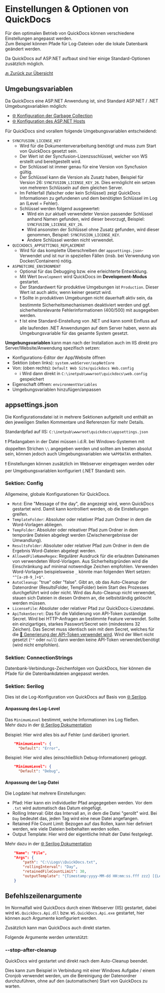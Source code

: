 # Einstellungen & Optionen von QuickDocs

Für den optimalen Betrieb von QuickDocs können verschiedene Einstellungen angepasst werden.  
Zum Beispiel können Pfade für Log-Dateien oder die lokale Datenbank geändert werden.

Da QuickDocs auf ASP\.NET aufbaut sind hier einige Standard-Optionen zusätzlich möglich.

[🔙 Zurück zur Übersicht](_toc.md)

## Umgebungsvariablen

Da QuickDocs eine ASP\.NET Anwendung ist, sind Standard ASP\.NET / \.NET Umgebungsvariablen möglich:

-   [🌐 Konfiguration der Garbage Collection](https://learn.microsoft.com/en-us/dotnet/core/runtime-config/garbage-collector)
-   [🌐 Konfiguration des ASP\.NET Hosts](https://learn.microsoft.com/en-us/aspnet/core/fundamentals/host/web-host?view=aspnetcore-8.0#host-configuration-values)

Für QuickDocs sind vorallem folgende Umgebungsvariablen entscheidend:

-   `SYNCFUSION_LICENSE_KEY`
    -   Wird für die Dokumentenverarbeitung benötigt und muss zum Start von QuickDocs gesetzt sein.
    -   Der Wert ist der Syncfusion-Lizenzsschlüssel, welcher von WS erstellt und bereitgestellt wird.
    -   Der Schlüssel ist immer genau für eine Version von Syncfusion gültig.
    -   Der Schlüssel kann die Version als Zusatz haben, Beispiel für Version 26: `SYNCFUSION_LICENSE_KEY_26`. Dies ermöglicht ein setzen von mehreren Schlüsseln auf dem gleichen Server.
    -   Im Fehlerfall (falscher oder kein Schlüssel) zeigt QuickDocs Informationen zu gefundenen und dem benötigten Schlüssel im Log an (Level = Fehler).
    -   Schlüssel werden folgend ausgewertet:
        -   Wird ein zur aktuell verwendeter Version passender Schlüssel anhand Namen gefunden, wird dieser bevorzugt, Beispiel: `SYNCFUSION_LICENSE_KEY_26`.
        -   Wird ansonsten der Schlüssel ohne Zusatz gefunden, wird dieser genommen, Beispiel: `SYNCFUSION_LICENSE_KEY`.
        -   Andere Schlüssel werden nicht verwendet.
-   `QUICKDOCS_APPSETTINGS_REPLACEMENT`
    -   Wird für das komplette Überschreiben der `appsettings.json`-Verwendet und ist nur in speziellen Fällen (insb. bei Verwendung von Docker/Containern) nötig.
-   `ASPNETCORE_ENVIRONMENT`
    -   Optional für das Debugging bzw. eine erleichterte Entwicklung.
    -   Mit Wert `Development` wird QuickDocs im **Development-Modus** gestartet.
    -   Der Standardwert für produktive Umgebungen ist `Production`. Dieser Wert ist auch aktiv, wenn keiner gesetzt wird.
    -   ❗ Sollte in produktiven Umgebungen nicht dauerhaft aktiv sein, da bestimmte Sicherheitsmechanismen deaktiviert werden und ggf. sicherheitsrelevante Fehlerinformationen (400/500) mit ausgegeben werden.
    -   ❗ Ist eine Standard-Einstellung von .NET und kann somit Einfluss auf alle laufenden .NET Anwendungen auf dem Server haben, wenn als Umgebungsvariable für das gesamte System gesetzt.

**Umgebungsvariablen** kann man nach der Installation auch im IIS direkt pro Server/Website/Anwendung spezifisch setzen:

-   Konfigurations-Editor der App/Website öffnen
-   Sektion (oben links): `system.webServer/aspNetCore`
-   Von: (oben rechts): `Default Web Site/quickdocs Web.config`
    -   ℹ️ Wird dann direkt in `C:\inetpub\wwwroot\quickdocs\web.config` gespeichert
-   Eigenschaft öffnen: `environmentVariables`
-   Umgebungsvariablen hinzufügen/anpassen

## appsettings.json

Die Konfigurationsdatei ist in mehrere Sektionen aufgeteilt und enthält an den jeweiligen Stellen Kommentare und Referenzen für mehr Details.

Standardpfad auf IIS: `C:\inetpub\wwwroot\quickdocs\appsettings.json`

❗ Pfadangaben in der Datei müssen i.d.R. bei Windows-Systemen mit doppelten Strichen `\\` angegeben werden und sollten am besten absolut sein, können jedoch auch Umgebungsvariablen wie `%APPDATA%` enthalten.

❗ Einstellungen können zusätzlich im Webserver eingetragen werden oder per Umgebungsvariablen konfiguriert (.NET Standard) sein.

### Sektion: Config

Allgemeine, globale Konfigurationen für QuickDocs.

-   `Motd`: Eine "Message of the day", die angezeigt wird, wenn QuickDocs gestartet wird. Damit kann kontrolliert werden, ob die Einstellungen greifen.
-   `TemplateFolder`: Absoluter oder relativer Pfad zum Ordner in dem die Word-Vorlagen abliegen.
-   `TempFolder`: Absoluter oder releativer Pfad zum Ordner in dem temporäre Dateien abgelegt werden (Zwischenergebnisse der Umwandlung).
-   `ResultsFolder`: Absoluter oder relativer Pfad zum Ordner in dem die Ergebnis Word-Dateien abgelegt werden.
-   `AllowedFileNameRegex`: Regulärer Ausdruck für die erlaubten Dateinamen von verwendeten Word-Vorlagen. Aus Sicherheitsgründen wird die Einschränkung auf minimal notwendige Zeichen empfohlen. Verwenden Word-Vorlagen beispielsweise `_` könnte man folgenden Wert setzen: `"^[a-z0-9_]+$"`.
-   `AutoCleanup`: "true" oder "false". Gibt an, ob das Auto-Cleanup der Datenordner (ResultsFolder, TempFolder) beim Start des Prozesses durchgeführt wird oder nicht. Wird das Auto-Cleanup nicht verwendet, stauen sich Dateien in diesen Ordnern an, die selbstständig gelöscht werden müssen.
-   `LicenseFile`: Absoluter oder relativer Pfad zur QuickDocs-Lizenzdatei.
-   `ApiTokenSecret`: Das für die Validierung von API-Token zuständige Secret. Wird bei HTTP-Anfragen an bestimmte Feature verwendet. Sollte ein einzigartiges, starkes Passwort/Secret sein (mindestens 32 Zeichen). Das Secret muss identisch sein mit dem Secret, welches für die [📄 Generierung der API-Token verwendet wird](../integration/api.md#api-token). Wird der Wert nicht gesetzt (`""` oder `null`) dann werden keine API-Token verwendet/benötigt (wird nicht empfohlen).

### Sektion: ConnectionStrings

Datenbank-Verbindungs-Zeichenfolgen von QuickDocs, hier können die Pfade für die Datenbankdateien angepasst werden.

### Sektion: Serilog

Dies ist die Log-Konfiguration von QuickDocs auf Basis von [🌐 Serilog](https://github.com/serilog/serilog).

#### Anpassung des Log-Level

Das `MinimumLevel` bestimmt, welche Informationen ins Log fließen.  
Mehr dazu in der [🌐 Serilog Dokumentation](https://github.com/serilog/serilog/wiki/Configuration-Basics#minimum-level)

Beispiel: Hier wird alles bis auf Fehler (und darüber) ignoriert.

```json
    "MinimumLevel": {
      "Default": "Error",
```

Beispiel: Hier wird alles (einschließlich Debug-Informationen) geloggt.

```json
    "MinimumLevel": {
      "Default": "Debug",
```

#### Anpassung der Log-Datei

Die Logdatei hat mehrere Einstellungen:

-   Pfad: Hier kann ein individueller Pfad angegegeben werden. Vor dem `.txt` wird automatisch das Datum eingefügt.
-   Rolling Interval: Gibt das Intervall an, in dem die Datei "gerollt" wird. Bei `Day` bedeutet das, jeden Tag wird eine neue Datei angefangen.
-   Retained File Count Limit: Bezogen auf das Rollen, kann hier definiert werden, wie viele Dateien beibehalten werden sollen.
-   Output Template: Hier wird der eigentliche Inhalt der Datei festgelegt.

Mehr dazu in der [🌐 Serilog Dokumentation](https://github.com/serilog/serilog-sinks-file)

```json
    "Name": "File",
    "Args": {
        "path": "C:\\Logs\\QuickDocs.txt",
        "rollingInterval": "Day",
        "retainedFileCountLimit": 30,
        "outputTemplate": "{Timestamp:yyyy-MM-dd HH:mm:ss.fff zzz} [{Level:u3}] {Message:lj}{NewLine}{Exception}"
    }
```

## Befehlszeilenargumente

Im Normalfall wird QuickDocs durch einen Webserver (IIS) gestartet, dabei wird `WS.QuickDocs.Api.dll` bzw. `WS.QuickDocs.Api.exe` gestartet, hier können auch Argumente konfiguriert werden.

Zusätzlich kann man QuickDocs auch direkt starten.

Folgende Argumente werden unterstützt:

### --stop-after-cleanup

QuickDocs wird gestartet und direkt nach dem Auto-Cleanup beendet.

Dies kann zum Beispiel in Verbindung mit einer Windows Aufgabe / einem Cronjob verwendet werden, um die Bereinigung der Datenordner durchzuführen, ohne auf den (automatischen) Start von QuickDocs zu warten.
